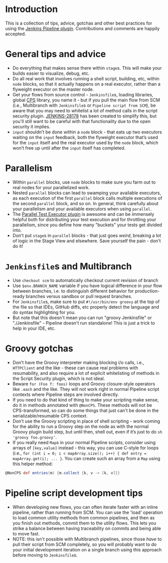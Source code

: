 # Introduction
This is a collection of tips, advice, gotchas and other best practices for using the [Jenkins Pipeline plugin](https://github.com/jenkinsci/workflow-plugin/blob/master/README.md). Contributions and comments are happily accepted.

# General tips and advice
* Do everything that makes sense there within `stage`s. This will make your builds easier to visualize, debug, etc.
* Do all real work that involves running a shell script, building, etc, within `node` blocks, so that it actually happens on a real executor, rather than a flyweight executor on the master node.
* Get your flows from source control - `Jenkinsfile`s, loading libraries, global [CPS](https://en.wikipedia.org/wiki/Continuation-passing_style) library, you name it - but if you pull the main flow from SCM (i.e., Multibranch with `Jenkinsfile`s or `Pipeline script from SCM`), be aware that you may need to whitelist a lot of method calls in the script security plugin. [JENKINS-28178](https://issues.jenkins-ci.org/browse/JENKINS-28178) has been created to simplify this, but you'll still want to be careful with that functionality due to the open security it implies.
* `input` shouldn’t be done within a `node` block - that eats up two executors waiting on the `input` feedback, both the flyweight executor that’s used for the `input` itself and the real executor used by the `node` block, which won’t free up until after the `input` itself has completed.

# Parallelism
* Within `parallel` blocks, use `node` blocks to make sure you farm out to real nodes for your parallelized work.
* Nested `parallel` blocks can lead to swamping your available executors, as each execution of the first `parallel` block calls multiple executions of the second `parallel` block, and so on. In general, think carefully about your parallelism and your available executors when using `parallel`.
* The [Parallel Test Executor plugin](https://github.com/jenkinsci/parallel-test-executor-plugin) is awesome and can be immensely helpful both for distributing your test execution and for throttling your parallelism, since you define how many "buckets" your tests get divided into.
* Don’t put `stage`s in `parallel` blocks - that just goes *weird*, breaking a lot of logic in the Stage View and elsewhere. Save yourself the pain - don't do it!

# `Jenkinsfile`s and Multibranch
* Use `checkout scm` to automatically checkout current revision of branch
* Use `$env.BRANCH_NAME` variable if you have logical difference in your flow between branches, i.e. to distinguish different behavior for production-ready branches versus sandbox or pull request branches.
* For `Jenkinsfile`s, make sure to put `#!/usr/bin/env groovy` at the top of the file so that IDEs, GitHub diffs, etc properly detect the language and do syntax highlighting for you.
 * But note that this doesn't mean you can run "groovy Jenkinsfile" or "./Jenkinsfile" - Pipeline doesn't run standalone! This is just a trick to help in your IDE, etc.

# Groovy gotchas
* Don’t have the Groovy interpreter making blocking i/o calls, i.e., `HTTPClient` and the like - these can cause real problems with resumability, and also require a lot of explicit whitelisting of methods in the Script Security plugin, which is not ideal.
* Beware `for (Foo f: foos)` loops and Groovy closure-style operators like `.each` and the like. They will not work right in normal Pipeline script contexts where Pipeline steps are involved directly.
* If you need to do that kind of thing to make your scripting make sense, do it in methods annotated with `@NonCPS`. These methods will not be CPS-transformed, so can do some things that just can't be done in the serializable/resumable CPS context.
* Don’t use the Groovy scripting in place of shell scripting - work coming for the ability to run a Groovy step on the node as with the normal Groovy plugin build step, but until then, shell out, even if it’s just to do `sh 'groovy foo.groovy'`.
* If you really need `Map`s in your normal Pipeline scripts, consider using arrays of `[key,value]` instead - this way, you can use C-style for loops (i.e., `for (int i = 0; i < mapArray.size(); i++) { def entry = mapArray.get(i); ... }`. You can create such an array from a `Map` using this helper method:
```groovy
@NonCPS def entries(m) {m.collect {k, v -> [k, v]}}
```

# Pipeline script development tips
* When developing new flows, you can often iterate faster with an inline pipeline, rather than running from SCM. You can use the 'load' operation to load common utility methods from common pipelines, and then as you finish out methods, commit them to the utility flows.  This lets you strike a balance between having traceability on commits and being able to move fast.
 * NOTE: this isn't possible with Multibranch pipelines, since those *have* to pull their script from SCM completely, so you will probably want to do your initial development iteration on a single branch using this approach before moving to `Jenkinsfile`s.
